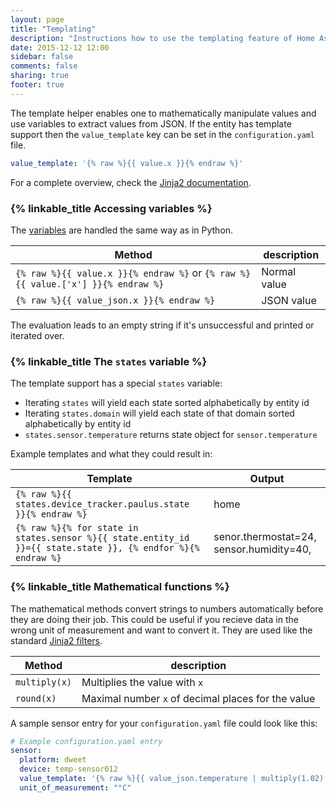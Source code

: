 ```yaml
---
layout: page
title: "Templating"
description: "Instructions how to use the templating feature of Home Assistant."
date: 2015-12-12 12:00
sidebar: false
comments: false
sharing: true
footer: true
---
```


The template helper enables one to mathematically manipulate values and use variables to extract values from JSON. If the entity has template support then the `value_template` key can be set in the `configuration.yaml` file.

```yaml
value_template: '{% raw %}{{ value.x }}{% endraw %}'
```

For a complete overview, check the [Jinja2 documentation](http://jinja.pocoo.org/docs/dev/templates/).

### {% linkable_title Accessing variables %}

The [variables](http://jinja.pocoo.org/docs/dev/templates/#variables) are handled the same way as in Python.

| Method         | description |
| -------------- | ---------- |
| `{% raw %}{{ value.x }}{% endraw %}` or `{% raw %}{{ value.['x'] }}{% endraw %}` | Normal value |
| `{% raw %}{{ value_json.x }}{% endraw %}` | JSON value |

The evaluation leads to an empty string if it's unsuccessful and printed or iterated over.

### {% linkable_title The `states` variable %}

The template support has a special `states` variable:

 - Iterating `states` will yield each state sorted alphabetically by entity id
 - Iterating `states.domain` will yield each state of that domain sorted alphabetically by entity id
 - `states.sensor.temperature` returns state object for `sensor.temperature`

Example templates and what they could result in:

| Template | Output |
| ------------ | ---------- |
| `{% raw %}{{ states.device_tracker.paulus.state }}{% endraw %}` | home |
| `{% raw %}{% for state in states.sensor %}{{ state.entity_id }}={{ state.state }}, {% endfor %}{% endraw %}`| senor.thermostat=24, sensor.humidity=40,  |

### {% linkable_title Mathematical functions %}

The mathematical methods convert strings to numbers automatically before they are doing their job. This could be useful if you recieve data in the wrong unit of measurement and want to convert it. They are used like the standard [Jinja2 filters](http://jinja.pocoo.org/docs/dev/templates/#filters).

| Method         | description |
| -------------- | ---------- |
| `multiply(x)`  | Multiplies the value with `x` |
| `round(x)`     | Maximal number `x` of decimal places for the value |

A sample sensor entry for your `configuration.yaml` file could look like this:

```yaml
# Example configuration.yaml entry
sensor:
  platform: dweet
  device: temp-sensor012
  value_template: '{% raw %}{{ value_json.temperature | multiply(1.02) | round(2) }}{% endraw %}'
  unit_of_measurement: "°C"
```

